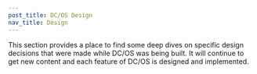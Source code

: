 ```yaml
---
post_title: DC/OS Design
nav_title: Design
---
```


This section provides a place to find some deep dives on specific design decisions that were made while DC/OS was being built. It will continue to get new content and each feature of DC/OS is designed and implemented.
